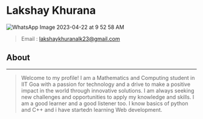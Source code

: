 # Lakshay Khurana

![WhatsApp Image 2023-04-22 at 9 52 58 AM](https://user-images.githubusercontent.com/129145319/233762428-55a114d0-d644-4ddb-b6ac-1413f4833324.jpeg)

> Email : lakshaykhuranalk23@gmail.com 

## **About**

---

> Welcome to my profile! I am a Mathematics and Computing student in IIT Goa with a passion for technology and a drive to make a positive impact in the world through innovative solutions.
> I am always seeking new challenges and opportunities to apply my knowledge and skills.
> I am a good learner and a good listener too.
> I know basics of python and C++ and i have startedn learning Web development.



